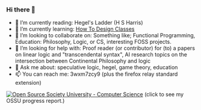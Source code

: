 ### Hi there 👋

- 🔭 I’m currently reading:         Hegel's Ladder (H S Harris)
- 🌱 I’m currently learning:        [How To Design Classes](https://felleisen.org/matthias/HtDC/htdc.pdf)
- 👯 I’m looking to collaborate on: Something like; Functional Programming, Education: Philosophy, Logic, or CS,                                                 interesting FOSS projects.
- 🤔 I’m looking for help with:     Proof reader (or contributor) for (to) a papers on linear logic and
                                    "transcendental syntax", AI research topics on the intersection between Continental Philosophy and logic
- 💬 Ask me about:                  speculative logic, hegel, game theory, education
- 📫 You can reach me:              3wxm7zcy9 (plus the firefox relay standard extension) 


[![Open Source Society University - Computer Science](https://img.shields.io/badge/OSSU-computer--science-blue.svg)](https://github.com/users/paperclipmaximizer/projects/2/views/1) (click to see my OSSU progress report.)
